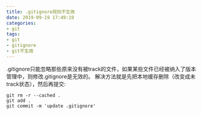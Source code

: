 ```yaml
---
title: .gitignore规则不生效
date: 2019-09-19 17:49:19
categories:
- git
tags:
- git
- gitignore
- git不生效
---
```

.gitignore只能忽略那些原来没有被track的文件，如果某些文件已经被纳入了版本管理中，则修改.gitignore是无效的。
解决方法就是先把本地缓存删除（改变成未track状态），然后再提交:
```
git rm -r --cached .
git add .
git commit -m 'update .gitignore'
```

